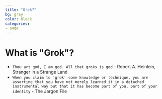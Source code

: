 ```yaml
---
title: "Grok?"
bg: grey
color: black
categories:
- page
---
```


# What is "Grok"?

- `Thou art god, I am god. All that groks is god` - Robert A. Heinlein, Stranger in a Strange Land
- `When you claim to 'grok' some knowledge or technique, you are asserting that you have not merely learned it in a detached instrumental way but that it has become part of you, part of your identity` - The Jargon File
